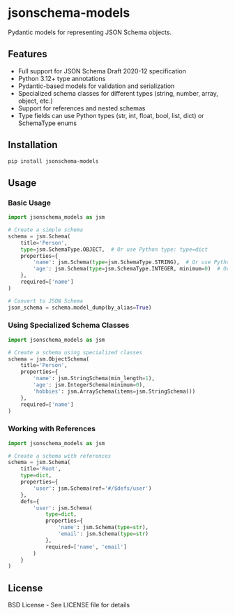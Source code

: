 # jsonschema-models

Pydantic models for representing JSON Schema objects.

## Features

- Full support for JSON Schema Draft 2020-12 specification
- Python 3.12+ type annotations
- Pydantic-based models for validation and serialization
- Specialized schema classes for different types (string, number, array, object, etc.)
- Support for references and nested schemas
- Type fields can use Python types (str, int, float, bool, list, dict) or SchemaType enums

## Installation

```bash
pip install jsonschema-models
```

## Usage

### Basic Usage

```python
import jsonschema_models as jsm

# Create a simple schema
schema = jsm.Schema(
    title='Person',
    type=jsm.SchemaType.OBJECT,  # Or use Python type: type=dict
    properties={
        'name': jsm.Schema(type=jsm.SchemaType.STRING),  # Or use Python type: type=str
        'age': jsm.Schema(type=jsm.SchemaType.INTEGER, minimum=0)  # Or use Python type: type=int
    },
    required=['name']
)

# Convert to JSON Schema
json_schema = schema.model_dump(by_alias=True)
```

### Using Specialized Schema Classes

```python
import jsonschema_models as jsm

# Create a schema using specialized classes
schema = jsm.ObjectSchema(
    title='Person',
    properties={
        'name': jsm.StringSchema(min_length=1),
        'age': jsm.IntegerSchema(minimum=0),
        'hobbies': jsm.ArraySchema(items=jsm.StringSchema())
    },
    required=['name']
)
```

### Working with References

```python
import jsonschema_models as jsm

# Create a schema with references
schema = jsm.Schema(
    title='Root',
    type=dict,
    properties={
        'user': jsm.Schema(ref='#/$defs/user')
    },
    defs={
        'user': jsm.Schema(
            type=dict,
            properties={
                'name': jsm.Schema(type=str),
                'email': jsm.Schema(type=str)
            },
            required=['name', 'email']
        )
    }
)
```

## License

BSD License - See LICENSE file for details
